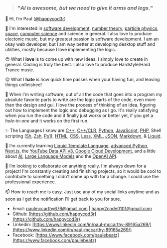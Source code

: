 > ### "*AI is awesome, but we need to give it arms and legs.*"

👋 Hi, I’m Paul ([@happycod3r](https://www.github.com/happycod3r))

👀 I'm interested in [software development](), [number theory](), [particle physics](), [space](), [computer science]() and science in general.
I also love to produce electonic music, but my greatest passion is software development. I am an okay web developer, but
I am way better at developing desktop stuff and utilities, mostly because I love implementing the logic.

😍 What I **love** is to come up with new Ideas. I simply love to create in general. Coding is truly the best. I also love
to produce Hardstyle/Hard Trance music.

😡 What I **hate** is how quick time passes when your having fun, and leaving things unfinished!

💞️ When I'm writing software, out of all the code that goes into a program my absolute favorite parts to write are the logic
parts of the code, even more than the design and gui. I love the process of thinking of an idea, figuring out how to implement
the logic and debugging as I go. It's really satisfying when you run the code and it finally just works or better yet, if
you get a *hole-in-one* and it works on the first run.    

✨ The Languages I know are [C++](), [C++/CLR](), [Python](), [JavaScript](), [PHP](), Shell scripting ([Sh](), [Zsh](), [Ps1]()), [HTML](), [CSS](), [Less](), [XML](), [JSON](), [Markdown](), & [Liquid]().

🌱 I’m currently learning [Liquid Template Language](), [advanced Python](), [Next.js](), the [YouTube Data API v3](), [Google Cloud Development](),
and a little about [AI](), [Large Language Models]() and the [OpenAI API]().

💞️ I’m looking to collaborate on anything really. I'm always down for a project! I'm constantly creating and finishing projects,
so it would be cool to contribute to something I didn't come up with for a change. I could use the professional experience.

📫 How to reach me is easy. Just use any of my social links anytime and as soon as I get the notification I'll get back to 
you for sure. 
- Email: [paulmccarthy676@gmail.com](mailto:paulmccarthy676@gmail.com) | [happy2code0101@gmail.com](happy2code0101@gmail.com)
- Github: [https://github.com/happycod3r](https://github.com/happycod3r)
- Linkedin: [https://www.linkedin.com/in/paul-mccarthy-89165a269/](https://www.linkedin.com/in/paul-mccarthy-89165a269/)
- Facebook: [https://www.facebook.com/paulebeatz](https://www.facebook.com/paulebeatz)

<!---
happycod3r/happycod3r is a ✨ special ✨ repository because its `README.md` (this file) appears on your GitHub profile.
You can click the Preview link to take a look at your changes.
--->
